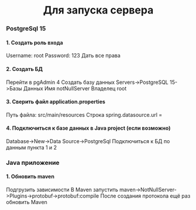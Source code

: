 <h1 align="center">Для запуска сервера</h1>
<h3>PostgreSql 15</h3>
<h4>1. Создать роль входа</h4>
<a>Username: root</a>
<a>Password: 123</a>
<a>Дать все права</a>
<h4>2. Создать БД</h4>
<a>Перейти в pgAdmin 4</a>
<a>Создать базу данных Servers->PostgreSQL 15->Базы Данных</a>
<a>Имя notNullServer</a>
<a>Владелец root</a>
<h4>3. Сверить файл application.properties</h4>
<a>Путь файла: src/main/resources</a>
<a>Строка spring.datasource.url = </a>
<h4>4. Подключиться к базе данных в Java project (если возможно)</h4>
<a>Database->New->Data Source->PostgreSql</a>
<a>Подключиться к БД по данным пункта 1 и 2</a>
<h3>Java приложение</h3>
<h4>1. Обновить maven</h4>
<a>Подгрузить зависимости</a>
<a>В Maven запустить maven->NotNullServer->Plugins->protobuf->protobuf:compile</a>
<a>После создания протокола ещё раз обновить Maven</a>